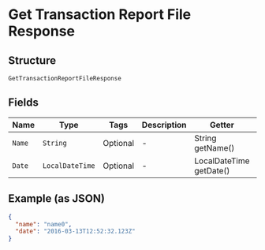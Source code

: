 
# Get Transaction Report File Response

## Structure

`GetTransactionReportFileResponse`

## Fields

| Name | Type | Tags | Description | Getter | Setter |
|  --- | --- | --- | --- | --- | --- |
| `Name` | `String` | Optional | - | String getName() | setName(String name) |
| `Date` | `LocalDateTime` | Optional | - | LocalDateTime getDate() | setDate(LocalDateTime date) |

## Example (as JSON)

```json
{
  "name": "name0",
  "date": "2016-03-13T12:52:32.123Z"
}
```


